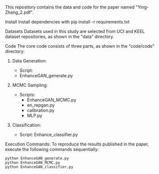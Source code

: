 This repository contains the data and code for the paper named "Ying-Zhang_2.pdf".

Install
Install dependencies with pip install -r requirements.txt

Datasets
Datasets used in this study are selected from UCI and KEEL dataset repositories, as shown in the "data" directory.

Code
The core code consists of three parts, as shown in the "code/code" directory:

1. Data Generation:
   - Script: 
	- EnhanceGAN_generate.py

2. MCMC Sampling:
   - Scripts:
     - EnhanceGAN_MCMC.py
     - en_repgan.py
     - calibration.py
     - MLP.py

3. Classification:
   - Script: Enhance_classifier.py

Execution Commands:
To reproduce the results published in the paper, execute the following commands sequentially:
```
python EnhanceGAN_generate.py
python EnhanceGAN_MCMC.py
python EnhanceGAN_classifier.py
```
